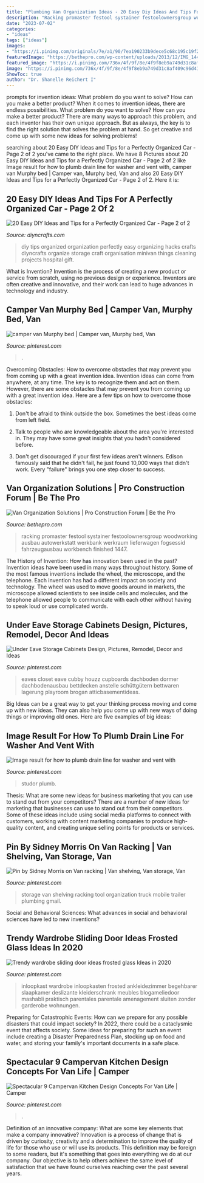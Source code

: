 ```yaml
---
title: "Plumbing Van Organization Ideas - 20 Easy Diy Ideas And Tips For A Perfectly Organized Car"
description: "Racking promaster festool systainer festoolownersgroup woodworking ausbau autowerkstatt werkbank werkraum lieferwagen fogsessid fahrzeugausbau workbench finished 1447"
date: "2023-07-02"
categories:
- "ideas"
tags: ["ideas"]
images:
- "https://i.pinimg.com/originals/7e/a1/90/7ea190233b9dece5c68c195c19f2f8cd.jpg"
featuredImage: "https://bethepro.com/wp-content/uploads/2013/12/IMG_1447.jpg"
featured_image: "https://i.pinimg.com/736x/4f/9f/8e/4f9f8eb9a749d31c8af409c96d4195f0.jpg"
image: "https://i.pinimg.com/736x/4f/9f/8e/4f9f8eb9a749d31c8af409c96d4195f0.jpg"
ShowToc: true
author: "Dr. Shanelle Reichert I"
---
```



prompts for invention ideas: What problem do you want to solve? How can you make a better product?
When it comes to invention ideas, there are endless possibilities. What problem do you want to solve? How can you make a better product? There are many ways to approach this problem, and each inventor has their own unique approach. But as always, the key is to find the right solution that solves the problem at hand. So get creative and come up with some new ideas for solving problems!

	

		
searching about 20 Easy DIY Ideas and Tips for a Perfectly Organized Car - Page 2 of 2 you've came to the right place. We have 8 Pictures about 20 Easy DIY Ideas and Tips for a Perfectly Organized Car - Page 2 of 2 like Image result for how to plumb drain line for washer and vent with, camper van Murphy bed | Camper van, Murphy bed, Van and also 20 Easy DIY Ideas and Tips for a Perfectly Organized Car - Page 2 of 2. Here it is:
		
    
## 20 Easy DIY Ideas And Tips For A Perfectly Organized Car - Page 2 Of 2

<img loading=lazy src="https://www.diyncrafts.com/wp-content/uploads/2013/09/car-organizing.jpg" onerror="this.onerror=null;this.src='https://tse2.mm.bing.net/th?id=OIP.5SpGNuhi4oXE6bigskGNagHaPt&amp;pid=15.1';" alt="20 Easy DIY Ideas and Tips for a Perfectly Organized Car - Page 2 of 2">

_Source: diyncrafts.com_

>diy tips organized organization perfectly easy organizing hacks crafts diyncrafts organize storage craft organisation minivan things cleaning projects hospital gift. 

	

What is Invention?
Invention is the process of creating a new product or service from scratch, using no previous design or experience. Inventors are often creative and innovative, and their work can lead to huge advances in technology and industry.

    
## Camper Van Murphy Bed | Camper Van, Murphy Bed, Van

<img loading=lazy src="https://i.pinimg.com/736x/66/a5/df/66a5df3efbd6607badc53650c7c89248.jpg" onerror="this.onerror=null;this.src='https://tse2.mm.bing.net/th?id=OIP.3LTpEW8wKfoO8QVEWse2BwHaJ3&amp;pid=15.1';" alt="camper van Murphy bed | Camper van, Murphy bed, Van">

_Source: pinterest.com_

>. 

	

Overcoming Obstacles: How to overcome obstacles that may prevent you from coming up with a great invention idea.
Invention ideas can come from anywhere, at any time. The key is to recognize them and act on them. However, there are some obstacles that may prevent you from coming up with a great invention idea. Here are a few tips on how to overcome those obstacles:
1) Don't be afraid to think outside the box. Sometimes the best ideas come from left field.

2) Talk to people who are knowledgeable about the area you're interested in. They may have some great insights that you hadn't considered before.

3) Don't get discouraged if your first few ideas aren't winners. Edison famously said that he didn't fail, he just found 10,000 ways that didn't work. Every "failure" brings you one step closer to success.

    
## Van Organization Solutions | Pro Construction Forum | Be The Pro

<img loading=lazy src="https://bethepro.com/wp-content/uploads/2013/12/IMG_1447.jpg" onerror="this.onerror=null;this.src='https://tse1.mm.bing.net/th?id=OIP.HooqeJN6Zylb1Jtdyp2BZwHaJ4&amp;pid=15.1';" alt="Van Organization Solutions | Pro Construction Forum | Be the Pro">

_Source: bethepro.com_

>racking promaster festool systainer festoolownersgroup woodworking ausbau autowerkstatt werkbank werkraum lieferwagen fogsessid fahrzeugausbau workbench finished 1447. 

	

The History of Invention: How has innovation been used in the past?
Invention ideas have been used in many ways throughout history. Some of the most famous inventions include the wheel, the microscope, and the telephone. Each invention has had a different impact on society and technology. The wheel was used to move goods around in markets, the microscope allowed scientists to see inside cells and molecules, and the telephone allowed people to communicate with each other without having to speak loud or use complicated words.

    
## Under Eave Storage Cabinets Design, Pictures, Remodel, Decor And Ideas

<img loading=lazy src="https://i.pinimg.com/736x/b4/d6/a1/b4d6a1c3412d1ed68201e2dc77a99eec--eaves-storage-attic-storage.jpg" onerror="this.onerror=null;this.src='https://tse1.mm.bing.net/th?id=OIP.-1ncijbuPof3w6VsoU0YLAHaFi&amp;pid=15.1';" alt="Under Eave Storage Cabinets Design, Pictures, Remodel, Decor and Ideas">

_Source: pinterest.com_

>eaves closet eave cubby houzz cupboards dachboden dormer dachbodenausbau bettdecken anstelle schüttgütern bettwaren lagerung playroom brogan atticbasementideas. 

	

Big Ideas can be a great way to get your thinking process moving and come up with new ideas. They can also help you come up with new ways of doing things or improving old ones. Here are five examples of big ideas: 

    
## Image Result For How To Plumb Drain Line For Washer And Vent With

<img loading=lazy src="https://i.pinimg.com/736x/4f/9f/8e/4f9f8eb9a749d31c8af409c96d4195f0.jpg" onerror="this.onerror=null;this.src='https://tse4.mm.bing.net/th?id=OIP.8ZhgffGaomqrdIUr_bSzrQHaJ3&amp;pid=15.1';" alt="Image result for how to plumb drain line for washer and vent with">

_Source: pinterest.com_

>studor plumb. 

	

Thesis: What are some new ideas for business marketing that you can use to stand out from your competitors?
There are a number of new ideas for marketing that businesses can use to stand out from their competitors. Some of these ideas include using social media platforms to connect with customers, working with content marketing companies to produce high-quality content, and creating unique selling points for products or services.

    
## Pin By Sidney Morris On Van Racking | Van Shelving, Van Storage, Van

<img loading=lazy src="https://i.pinimg.com/originals/7e/a1/90/7ea190233b9dece5c68c195c19f2f8cd.jpg" onerror="this.onerror=null;this.src='https://tse2.mm.bing.net/th?id=OIP.FlRGrCl1xHMuhF1VuEXpMwHaJ4&amp;pid=15.1';" alt="Pin by Sidney Morris on Van racking | Van shelving, Van storage, Van">

_Source: pinterest.com_

>storage van shelving racking tool organization truck mobile trailer plumbing gmail. 

	

Social and Behavioral Sciences: What advances in social and behavioral sciences have led to new inventions?
 

    
## Trendy Wardrobe Sliding Door Ideas Frosted Glass Ideas In 2020

<img loading=lazy src="https://i.pinimg.com/originals/40/c6/d6/40c6d697c223cb99ec32a39b27af07e2.jpg" onerror="this.onerror=null;this.src='https://tse3.mm.bing.net/th?id=OIP.2i1xB5Zju6dTRV7lOKLkzQAAAA&amp;pid=15.1';" alt="Trendy wardrobe sliding door ideas frosted glass Ideas in 2020">

_Source: pinterest.com_

>inloopkast wardrobe inloopkasten frosted ankleidezimmer begehbarer slaapkamer deslizante kleiderschrank meubles blogameliedoor mashabli praktisch parentales parentale amenagement sluiten zonder garderobe wohnungen. 

	

Preparing for Catastrophic Events: How can we prepare for any possible disasters that could impact society?
In 2022, there could be a cataclysmic event that affects society. Some ideas for preparing for such an event include creating a Disaster Preparedness Plan, stocking up on food and water, and storing your family's important documents in a safe place.

    
## Spectacular 9 Campervan Kitchen Design Concepts For Van Life | Camper

<img loading=lazy src="https://i.pinimg.com/736x/ad/2a/0e/ad2a0ebf50885768b5fd4b5f59ad8076.jpg" onerror="this.onerror=null;this.src='https://tse3.mm.bing.net/th?id=OIP.7ll69Xu2qdDlBiGdhN4XWgHaLH&amp;pid=15.1';" alt="Spectacular 9 Campervan Kitchen Design Concepts For Van Life | Camper">

_Source: pinterest.com_

>. 

	

Definition of an innovative company: What are some key elements that make a company innovative?
Innovation is a process of change that is driven by curiosity, creativity and a determination to improve the quality of life for those who use or will use its products. This definition may be foreign to some readers, but it's something that goes into everything we do at our company. Our objective is to help others achieve the same level of satisfaction that we have found ourselves reaching over the past several years.

